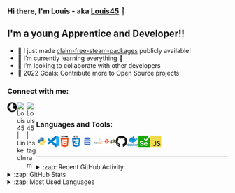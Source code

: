 ### Hi there, I'm Louis - aka [Louis45][website] 👋 

## I'm a young Apprentice and Developer!!

- 🔭 I just made [claim-free-steam-packages](https://github.com/Luois45/claim-free-steam-packages) publicly available!
- 🌱 I’m currently learning everything 🤣
- 👯 I’m looking to collaborate with other developers
- 🥅 2022 Goals: Contribute more to Open Source projects

### Connect with me:

[<img align="left" alt="linktree.louis45.de" width="22px" src="https://raw.githubusercontent.com/iconic/open-iconic/master/svg/globe.svg" />][website]
[<img align="left" alt="Louis45 | LinkedIn" width="22px" src="https://cdn.jsdelivr.net/npm/simple-icons@v3/icons/linkedin.svg" />][linkedin]
[<img align="left" alt="Louis45 | Instagram" width="22px" src="https://cdn.jsdelivr.net/npm/simple-icons@v3/icons/instagram.svg" />][instagram]

<br />

### Languages and Tools:

[<img align="left" alt="Python" width="26px" src="https://raw.githubusercontent.com/github/explore/80688e429a7d4ef2fca1e82350fe8e3517d3494d/topics/python/python.png" />](https://github.com/topics/python)
[<img align="left" alt="Visual Studio Code" width="26px" src="https://raw.githubusercontent.com/github/explore/bbd48b997e8d0bef63f676eca4da5e1f76487b56/topics/visual-studio-code/visual-studio-code.png" />](https://github.com/topics/visual-studio-code)
[<img align="left" alt="HTML" width="26px" src="https://raw.githubusercontent.com/github/explore/80688e429a7d4ef2fca1e82350fe8e3517d3494d/topics/html/html.png" />](https://github.com/topics/html)
[<img align="left" alt="CSS" width="26px" src="https://raw.githubusercontent.com/github/explore/80688e429a7d4ef2fca1e82350fe8e3517d3494d/topics/css/css.png" />](https://github.com/topics/css)
[<img align="left" alt="SQL" width="26px" src="https://raw.githubusercontent.com/github/explore/80688e429a7d4ef2fca1e82350fe8e3517d3494d/topics/sql/sql.png" />](https://github.com/topics/sql)
[<img align="left" alt="MySQL" width="26px" src="https://raw.githubusercontent.com/github/explore/80688e429a7d4ef2fca1e82350fe8e3517d3494d/topics/mysql/mysql.png" />](https://github.com/topics/mysql)
[<img align="left" alt="Git" width="26px" src="https://raw.githubusercontent.com/github/explore/80688e429a7d4ef2fca1e82350fe8e3517d3494d/topics/git/git.png" />](https://github.com/topics/git)
[<img align="left" alt="GitHub" width="26px" src="https://raw.githubusercontent.com/github/explore/78df643247d429f6cc873026c0622819ad797942/topics/github/github.png" />](https://github.com/topics/github)
[<img align="left" alt="GitHub" width="26px" src="https://raw.githubusercontent.com/github/explore/80688e429a7d4ef2fca1e82350fe8e3517d3494d/topics/docker/docker.png" />](https://github.com/topics/docker)
[<img align="left" alt="Selenium" width="26px" src="https://raw.githubusercontent.com/github/explore/6c7084bb772f6fabaae377f5ae4a607594234ee6/topics/selenium/selenium.png" />](https://github.com/topics/selenium)
[<img align="left" alt="JavaScript" width="26px" src="https://raw.githubusercontent.com/github/explore/80688e429a7d4ef2fca1e82350fe8e3517d3494d/topics/javascript/javascript.png" />](https://github.com/topics/javascript)

<br />
<br />

---

<details>
  <summary>:zap: Recent GitHub Activity</summary>
  
<!--START_SECTION:activity-->
1. ❗️ Closed issue [#41](https://github.com/Luois45/DiscordShopBot/issues/41) in [Luois45/DiscordShopBot](https://github.com/Luois45/DiscordShopBot)
2. 🗣 Commented on [#41](https://github.com/Luois45/DiscordShopBot/issues/41) in [Luois45/DiscordShopBot](https://github.com/Luois45/DiscordShopBot)
3. 🗣 Commented on [#41](https://github.com/Luois45/DiscordShopBot/issues/41) in [Luois45/DiscordShopBot](https://github.com/Luois45/DiscordShopBot)
4. ❗️ Closed issue [#40](https://github.com/Luois45/DiscordShopBot/issues/40) in [Luois45/DiscordShopBot](https://github.com/Luois45/DiscordShopBot)
5. 🗣 Commented on [#40](https://github.com/Luois45/DiscordShopBot/issues/40) in [Luois45/DiscordShopBot](https://github.com/Luois45/DiscordShopBot)
6. ❌ Closed PR [#1](https://github.com/Luois45/Linktree/pull/1) in [Luois45/Linktree](https://github.com/Luois45/Linktree)
7. 🎉 Merged PR [#1](https://github.com/Luois45/Minecraft-SeeThroughWater/pull/1) in [Luois45/Minecraft-SeeThroughWater](https://github.com/Luois45/Minecraft-SeeThroughWater)
8. 🎉 Merged PR [#43](https://github.com/Luois45/DiscordShopBot/pull/43) in [Luois45/DiscordShopBot](https://github.com/Luois45/DiscordShopBot)
9. 🗣 Commented on [#43](https://github.com/Luois45/DiscordShopBot/issues/43) in [Luois45/DiscordShopBot](https://github.com/Luois45/DiscordShopBot)
10. 🗣 Commented on [#44](https://github.com/Luois45/DiscordShopBot/issues/44) in [Luois45/DiscordShopBot](https://github.com/Luois45/DiscordShopBot)
<!--END_SECTION:activity-->
  
</details>

<details>
  <summary>:zap: GitHub Stats</summary>
  <a href="https://github.com/Luois45?tab=repositories">
    <img align="center" alt="Louis45's GitHub Stats" src="https://github-readme-stats.vercel.app/api?username=Luois45&count_private=true&theme=tokyonight&show_icons=true" />
  </a>
</details>

<details>
  <summary>:zap: Most Used Languages</summary>
  <a href="https://github.com/Luois45?tab=repositories">
    <img align="center" alt="Louis45's Most Used Languages" src="https://github-readme-stats.vercel.app/api/top-langs/?username=Luois45&count_private=true&theme=tokyonight&layout=compact" />
  </a>
</details>

[website]: https://linktree.louis45.de/
[instagram]: https://rebrand.ly/instagram-45
[linkedin]: https://rebrand.ly/linkedin-45
